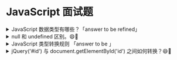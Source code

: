 # JavaScript 面试题

<details>
<summary>JavaScript 数据类型有哪些？「answer  to be refined」</summary>

5种基本数据类型：

`Undefined`、`Null`、`Boolean`、`Number`、`String`

1种复杂数据类型：`Object`
</details>

<details>
<summary>null 和 undefined 区别。😄🌙</summary>

## 考点

产生差异的原因以及差异化的使用方法

## 分析

对于大多数计算机语言，有且仅有一个表示“无”的值。如 C 语言的 NULL，Java 的 null。而 JavaScript 却具有两个表示“无”的值。究其原因，与 JavaScript 设计时的历史因素有关。

而这样的现状，导致了我们在使用这两个表示“无”的值的复杂性，要时刻谨记它们的相似性和差异性。

## 答案

`null` 表示一个“无”的空对象，是一个空对象的指针
`undefined` 表示一个“无”的原始值
```js
Number(null) === 0	// true
isNaN(Number(undefined)) // true
```

### 用法差异
对于 `null`，表示“没有对象”，即此处值为空：

1. 作为变量或函数的参数，表示空对象
2. 作为对象原型链的终点
```js
Object.getPrototypeOf(Object.prototype)
```

对于 `undefined`，表示未定义的值：

1. 变量被声明了，但是没有赋值，那么变量的值就等于 `undefined`
```js
let a
a === undefined // true
```

2. 对象的属性没有赋值，该属性的值为 `undefined`
```js
var  o = {}
o.p // undefined
```

3. 函数调用时，已定义的形参却未传入相应的实参，则该形参等于 `undefined`

4. 函数没有返回值时，默认返回 `undefined`

```js
// 打印出 x 值为 undefined，且函数返回 undefined
(function f(x){
	console.log(x)
})()
```

### 类型转换
`null` 与 `undefined` 在做一些比较的时候，会被自动转化

```js
null == undefined   // true
if (null) {}	// 转化为 false
```

具体类型转换的规则，请移步 [JavaScript 类型转换规则](JavaScript 类型转换规则)

## 拓展

### 历史遗留问题

资料参考：《Speaking JavaScript》

1995年JavaScript诞生时，最初像Java一样，只设置了null作为表示"无"的值。根据C语言的传统，null被设计成可以自动转为0。

```js
Number(null) // 0

1 + null // 1
```

但是，JavaScript的设计者Brendan Eich，觉得这样做还不够，有两个原因。

- 首先，null像在Java里一样，被当成一个对象。但是，JavaScript的数据类型分成原始类型（primitive）和合成类型（complex）两大类，Brendan Eich觉得表示"无"的值最好不是对象。

- 其次，JavaScript的最初版本没有包括错误处理机制，发生数据类型不匹配时，往往是自动转换类型或者默默地失败。Brendan Eich觉得，如果null自动转为0，很不容易发现错误。

因此，Brendan Eich又设计了一个undefined。
</details>

<details>
<summary>JavaScript 类型转换规则 「answer  to be 」</summary>
</details>

<details>
<summary>jQuery('#id') 与 document.getElementById('id') 之间如何转换？😄🌙</summary>


## 考点
DOM 对象与 jQuery 对象的异同

## 分析

- 在 `jQuery `中，全局变量 `jQuery === $`，因此 `jQuery('#id') ` 就是 `$('#id')`；

- JS 通过 document.getElementById('id') 选择 DOM 元素，jQuery 通过 $('id') 选择具有相同 id 元素集合（类数组）；

## 答案

```js
// 第一种方式
$('#id').get(0) === document.getElementById('id')
// 第二种方式
$('#id')[0] === document.getElementById('id')
```

## 拓展

### 类数组

定义：

- 拥有 `length` 属性，`length-0`可隐式转换为number类型，并且不大于`Math.pow(2,32)`；

<details>
<summary>jQuery('#id') 与 document.getElementById('id') 之间如何转换？😄🌙</summary>

示例：

```js
// 此对象具有 length 属性，是类数组
var a = {'1':'gg','2':'love','4':'meimei',length:5};
Array.prototype.join.call(a,'+');//'+gg+love++meimei'
```

JavaScript 中常见的类数组有 `arguments` 对象和 `document.getElementsByTagName()` 等 DOM 方法返回的结果

参见：https://segmentfault.com/a/1190000000415572

</details>